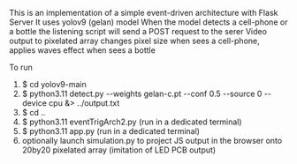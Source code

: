 This is an implementation of a simple event-driven architecture with Flask Server 
It uses yolov9 (gelan) model 
When the model detects a cell-phone or a bottle the listening script will send a POST request to the serer
Video output to pixelated array changes pixel size when sees a cell-phone, applies waves effect when sees a bottle

To run 

1. $ cd yolov9-main
2. $ python3.11 detect.py --weights gelan-c.pt --conf 0.5 --source 0 --device cpu &> ../output.txt
3. $ cd ..
4. $ python3.11 eventTrigArch2.py (run in a dedicated terminal)
5. $ python3.11 app.py (run in a dedicated terminal)
6. optionally launch simulation.py to project JS output in the browser onto 20by20 pixelated array (imitation of LED PCB output)

